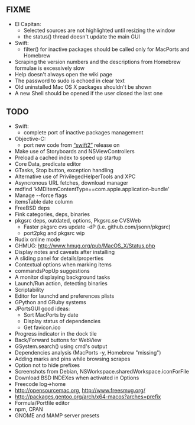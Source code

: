 FIXME
-----

* El Capitan:
  - Selected sources are not highlighted until resizing the window
  - the status() thread doesn't update the main GUI
* Swift:
  - filter() for inactive packages should be called only for MacPorts and Homebrew
* Scraping the version numbers and the descriptions from Homebrew formulae is excessively slow
* Help doesn't always open the wiki page
* The password to sudo is echoed in clear text
* Old uninstalled Mac OS X packages shouldn't be shown
* A new Shell should be opened if the user closed the last one


TODO
----

* Swift:
  - complete port of inactive packages management
* Objective-C:
  - port new code from [“swift2”](https://github.com/gui-dos/Guigna/releases/tag/swift2) release on
* Make use of Storyboards and NSViewControllers
* Preload a cached index to speed up startup
* Core Data, predicate editor
* GTasks, Stop button, exception handling
* Alternative use of PrivilegedHelperTools and XPC
* Asyncronous URL fetches, download manager
* mdfind 'kMDItemContentType==com.apple.application-bundle'
* Manage --force flags
* itemsTable date column
* FreeBSD deps
* Fink categories, deps, binaries
* pkgsrc deps, outdated, options, Pkgsrc.se CVSWeb
  - Faster pkgsrc cvs update -dP (i.e. github.com/jsonn/pkgsrc)
  - port2pkg and pkgsrc wip
* Rudix online mode
* GHMUG: http://www.hmug.org/pub/MacOS_X/Status.php
* Display notes and caveats after installing
* A sliding panel for details/properties
* Contextual options when marking items
* commandsPopUp suggestions
* A monitor displaying background tasks
* Launch/Run action, detecting binaries
* Scriptability
* Editor for launchd and preferences plists
* GPython and GRuby systems
* JPortsGUI good ideas:
  - Sort MacPorts by date
  - Display status of dependencies
  - Get favicon.ico
* Progress indicator in the dock tile
* Back/Forward buttons for WebView
* GSystem.search() using cmd's output
* Dependencies analysis (MacPorts -y, Homebrew "missing")
* Adding marks and pins while browsing scrapes
* Option not to hide prefixes
* Screenshots from Debian, NSWorkspace.sharedWorkspace.iconForFile
* Download BSD INDEXes when activated in Options
* Freecode log->home
* http://opensourcemac.org, http://www.freesmug.org/
* http://packages.gentoo.org/arch/x64-macos?arches=prefix
* Formula/Portfile editor
* npm, CPAN
* GNOME and MAMP server presets

